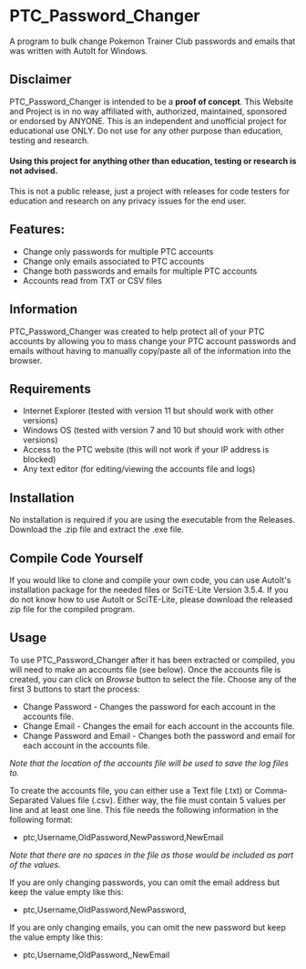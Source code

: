 
# PTC_Password_Changer

A program  to bulk change Pokemon Trainer Club passwords and emails that was written with AutoIt for Windows.

## Disclaimer

PTC_Password_Changer is intended to be a **proof of concept**. This Website and Project is in no way affiliated with, authorized, maintained, sponsored or endorsed by ANYONE. This is an independent and unofficial project for educational use ONLY. Do not use for any other purpose than education, testing and research.

#### Using this project for anything other than education, testing or research is not advised.

This is not a public release, just a project with releases for code testers for education and research on any privacy issues for the end user.

## Features:

* Change only passwords for multiple PTC accounts
* Change only emails associated to PTC accounts
* Change both passwords and emails for multiple PTC accounts
* Accounts read from TXT or CSV files

## Information

PTC_Password_Changer was created to help protect all of your PTC accounts by allowing you to mass change your PTC account passwords and emails without having to manually copy/paste all of the information into the browser.

## Requirements

* Internet Explorer (tested with version 11 but should work with other versions)
* Windows OS (tested with version 7 and 10 but should work with other versions)
* Access to the PTC website (this will not work if your IP address is blocked)
* Any text editor (for editing/viewing the accounts file and logs)

## Installation

No installation is required if you are using the executable from the Releases. Download the .zip file and extract the .exe file. 

## Compile Code Yourself

If you would like to clone and compile your own code, you can use AutoIt's installation package for the needed files or SciTE-Lite Version 3.5.4. If you do not know how to use AutoIt or SciTE-Lite, please download the released zip file for the compiled program.

## Usage

To use PTC_Password_Changer after it has been extracted or compiled, you will need to make an accounts file (see below). Once the accounts file is created, you can click on *Browse* button to select the file. Choose any of the first 3 buttons to start the process:

* Change Password - Changes the password for each account in the accounts file.
* Change Email - Changes the email for each account in the accounts file.
* Change Password and Email - Changes both the password and email for each account in the accounts file.

*Note that the location of the accounts file will be used to save the log files to.*

To create the accounts file, you can either use a Text file (.txt) or Comma-Separated Values file (.csv). Either way, the file must contain 5 values per line and at least one line. This file needs the following information in the following format: 

* ptc,Username,OldPassword,NewPassword,NewEmail

*Note that there are no spaces in the file as those would be included as part of the values.*

If you are only changing passwords, you can omit the email address but keep the value empty like this:

* ptc,Username,OldPassword,NewPassword,

If you are only changing emails, you can omit the new password but keep the value empty like this:

* ptc,Username,OldPassword,,NewEmail
